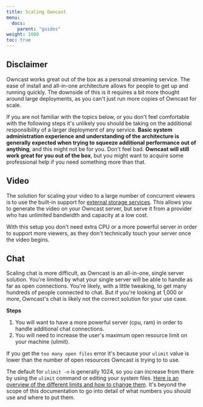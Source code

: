 ```yaml
---
title: Scaling Owncast
menu:
  docs:
    parent: "guides"
weight: 1000
toc: true
---
```


## Disclaimer

Owncast works great out of the box as a personal streaming service. The ease of install and all-in-one architecture allows for people to get up and running quickly. The downside of this is it requires a bit more thought around large deployments, as you can't just run more copies of Owncast for scale.

If you are not familiar with the topics below, or you don't feel comfortable with the following steps it's unlikely you should be taking on the additional responsibility of a larger deployment of any service. **Basic system administration experience and understanding of the architecture is generally expected when trying to squeeze additional performance out of anything**, and this might not be for you. Don't feel bad. **Owncast will still work great for you out of the box**, but you might want to acquire some professional help if you need something more than that.

## Video

The solution for scaling your video to a large number of concurrent viewers is to use the built-in support for [external storage services](/docs/storage). This allows you to generate the video on your Owncast server, but serve it from a provider who has unlimited bandwidth and capacity at a low cost.

With this setup you don't need extra CPU or a more powerful server in order to support more viewers, as they don't technically touch your server once the video begins.

## Chat

Scaling chat is more difficult, as Owncast is an all-in-one, single server solution. You're limited by what your single server will be able to handle as far as open connections. You're likely, with a little tweaking, to get many hundreds of people connected to chat. But if you're looking at 1,000 or more, Owncast's chat is likely not the correct solution for your use case.

**Steps**

1. You will want to have a more powerful server (cpu, ram) in order to handle additional chat connections.
1. You will need to increase the user's maximum open resource limit on your machine (ulimit).

If you get the `too many open files` error it's because your `ulimit` value is lower than the number of open resources Owncast is trying to to use.

The default for `ulimit -n` is generally 1024, so you can increase from there by using the `ulimit` command or editing your system files. [Here is an overview of the different limits and how to change them](https://www.learnitguide.net/2015/07/how-to-increase-ulimit-values-in-linux.html). It's beyond the scope of this documentation to go into detail of what numbers you should use and where to put them.

